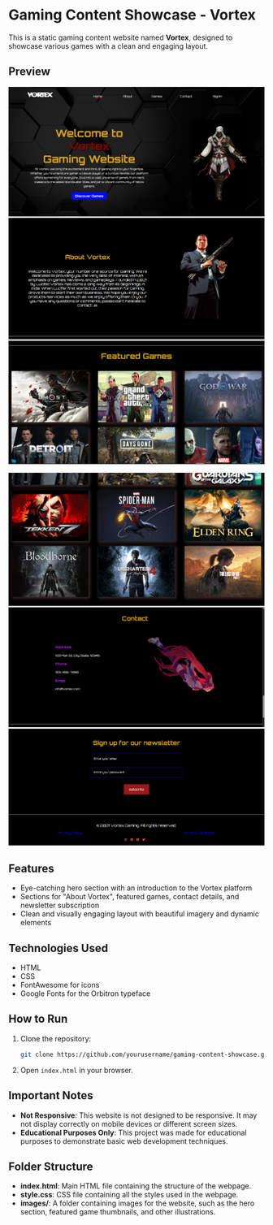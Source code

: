 # Gaming Content Showcase - Vortex

This is a static gaming content website named **Vortex**, designed to showcase various games with a clean and engaging layout.

## Preview

<p align="center">
  <img src="Preview/one.png">
  <img src="Preview/two.png">
  <img src="Preview/three.png">
</p>
<p align="center">
  <img src="Preview/four.png">
  <img src="Preview/five.png">
  <img src="Preview/six.png">
</p>

## Features

- Eye-catching hero section with an introduction to the Vortex platform
- Sections for "About Vortex", featured games, contact details, and newsletter subscription
- Clean and visually engaging layout with beautiful imagery and dynamic elements

## Technologies Used

- HTML
- CSS
- FontAwesome for icons
- Google Fonts for the Orbitron typeface

## How to Run

1. Clone the repository:
   ```sh
   git clone https://github.com/yourusername/gaming-content-showcase.git
   ```
2. Open `index.html` in your browser.

## Important Notes

- **Not Responsive**: This website is not designed to be responsive. It may not display correctly on mobile devices or different screen sizes.
- **Educational Purposes Only**: This project was made for educational purposes to demonstrate basic web development techniques.

## Folder Structure

- **index.html**: Main HTML file containing the structure of the webpage.
- **style.css**: CSS file containing all the styles used in the webpage.
- **images/**: A folder containing images for the website, such as the hero section, featured game thumbnails, and other illustrations.

